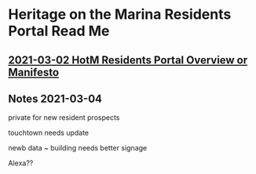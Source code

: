 # Heritage on the Marina Residents Portal Read Me



## [2021-03-02 HotM Residents Portal Overview or Manifesto]( ../developers/2021-03-02-overview-manifesto.md)


## Notes 2021-03-04

private for new resident prospects

touchtown needs update

newb data ~ building needs better signage

Alexa??
